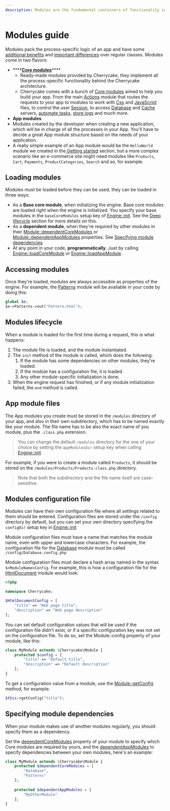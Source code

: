 ```yaml
---
description: Modules are the fundamental containers of functionality in Cherrycake apps.
---
```


# Modules guide

Modules pack the process-specific logic of an app and have some [additional benefits](../architecture/modules.md) and [important differences](../architecture/classes.md#whats-the-difference-between-a-class-and-a-module) over regular classes. Modules come in two flavors:

* \*\*\*\*[**Core modules**](../reference/core-modules/)\*\*\*\*
  * Ready-made modules provided by Cherrycake, they implement all the process-specific functionality behind the Cherrycake architecture.
  * Cherrycake comes with a bunch of [Core modules](../reference/core-modules/) aimed to help you build your app. From the main [Actions](../reference/core-modules/actions-1/actions.md) module that routes the requests to your app to modules to work with [Css](../reference/core-modules/css.md) and [JavaScript](../reference/core-modules/javascript.md) files, to control the user [Session](../reference/core-modules/session.md), to access [Database](../reference/core-modules/database/) and [Cache](../reference/core-modules/cache/) servers, [automate tasks](../reference/core-modules/janitor.md), [store logs](../reference/core-modules/log.md) and much more.
*  **App modules**
  * Modules created by the developer when creating a new application, which will be in charge of all the processes in your App. You'll have to decide a great App module structure based on the needs of your application.
  * A really simple example of an App module would be the `HelloWorld` module we created in the[ Getting started](getting-started/#the-hello-world-module) section, but a more complex scenario like an e-commerce site might need  modules like `Products`, `Cart`, `Payments`, `ProductCategories`, `Search` and so, for example.

## Loading modules

Modules must be loaded before they can be used, they can be loaded in three ways:

* As a **Base core module**, when initializing the engine. Base core modules are loaded right when the engine is initialized. You specify your base modules in the `baseCoreModules` setup key of [Engine::init](../reference/core-classes/engine/#init-appnamespace-setup). See the [Deep lifecycle](../architecture/lifecycle/deep-lifecycle.md) section for more details on this.
* As a **dependent module**, when they're required by other modules in their [Module::dependentCoreModules](../reference/core-classes/module/#usddependentcherrycakemodules) or [Module::dependentAppModules](../reference/core-classes/module/#usddependentappmodules) properties. See [Specifying module dependencies](modules-guide.md#specifying-module-dependencies).
* At any point in your code, **programmatically**. Just by calling [Engine::loadCoreModule](../reference/core-classes/engine/#loadcoremodule-modulename-requiredbymodulename) or [Engine::loadAppModule](../reference/core-classes/engine/#loadappmodule-modulename-requiredbymodulename).

## Accessing modules

Once they're loaded, modules are always accessible as properties of the engine. For example, the [Patterns](../reference/core-modules/patterns/) module will be available in your code by doing this:

```php
global $e;
$e->Patterns->out("Pattern.html");
```

## Modules lifecycle

When a module is loaded for the first time during a request, this is what happens:

1. The module file is loaded, and the module instantiated.
2. The `init` method of the module is called, which does the following:
   1. If the module has some dependencies on other modules, they're loaded.
   2. If the module has a configuration file, it is loaded.
   3. Any other module-specific initialization is done.
3. When the engine request has finished, or if any module initialization failed, the `end` method is called.

## App module files

The App modules you create must be stored in the `/modules` directory of your app, and also in their own subdirectory, which has to be named exactly like your module. The file name has to be also the exact name of you module, plus the `.class.php` extension.

> You can change the default `/modules` directory for the one of your choice by setting the `appModulesDir` setup key when calling [Engine::init](../reference/core-classes/engine/#init-appnamespace-setup)

For example, if you were to create a module called `Products`, it should be stored on the `/modules/Products/Products.class.php` directory.

> Note that both the subdirectory and the file name itself are case-sensitive.

## Modules configuration file

Modules can have their own configuration file where all settings related to them should be entered. Configuration files are stored under the `/config` directory by default, but you can set your own directory specifying the `configDir` setup key in [Engine::init](../reference/core-classes/engine/#init-appnamespace-setup)

Module configuration files must have a name that matches the module name, even with upper and lowercase characters. For example, the configuration file for the [Database](../reference/core-modules/database/) module must be called `/config/Database.config.php`

Module configuration files must declare a hash array named in the syntax `$<ModuleName>Config`. For example, this is how a configuration file for the [HtmlDocument](../reference/core-modules/htmldocument.md) module would look:

```php
<?php

namespace Cherrycake;

$HtmlDocumentConfig = [
    "title" => "Web page title",
    "description" => "Web page description"
];
```

You can set default configuration values that will be used if the configuration file didn't exist, or if a specific configuration key was not set on the configuration file. To do so, set the Module::config property of your module, like this:

```php
class MyModule extends \Cherrycake\Module {
    protected $config = [
        "title" => "Default title",
        "description" => "Default description"
    ];
}
```

To get a configuration value from a module, use the [Module::getConfig](../reference/core-classes/module/#getconfig-key) method, for example:

```php
$this->getConfig("title");
```

## Specifying module dependencies

When your module makes use of another modules regularly, you should specify them as a dependency.

Set the [dependentCoreModules](../reference/core-classes/module/#usddependentcoremodules) property of your module to specify which Core modules are required by yours, and the [dependentAppModules](../reference/core-classes/module/#usddependentappmodules) to specify dependencies between your own modules, here's an example:

```php
class MyModule extends \Cherrycake\Module {
    protected $dependentCoreModules = [
        "Database",
        "Patterns"
    ];
    
    protected $dependentAppModules = [
        "MyOtherModule"
    ];
}
```

